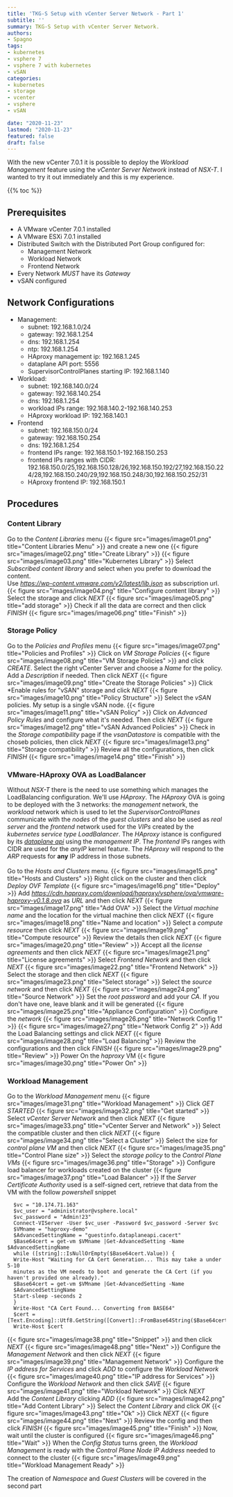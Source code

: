 ```yaml
---
title: 'TKG-S Setup with vCenter Server Network - Part 1'
subtitle: ''
summary: TKG-S Setup with vCenter Server Network.
authors:
- Spagno
tags:
- kubernetes
- vsphere 7
- vsphere 7 with kubernetes
- vSAN
categories:
- kubernetes
- storage
- vcenter
- vsphere
- vSAN

date: "2020-11-23"
lastmod: "2020-11-23"
featured: false
draft: false
---
```


With the new vCenter 7.0.1 it is possible to deploy the *Workload Management* feature using the *vCenter Server Network* instead of *NSX-T*. I wanted to try it out immediately and this is my experience.

{{% toc %}}

## Prerequisites

* A VMware vCenter 7.0.1 installed
* A VMware ESXi 7.0.1 installed
* Distributed Switch with the Distributed Port Group configured for:
  * Management Network
  * Workload Network
  * Frontend Network
* Every Network *MUST* have its *Gateway*
* vSAN configured

## Network Configurations

* Management: 
  * subnet: 192.168.1.0/24
  * gateway: 192.168.1.254
  * dns: 192.168.1.254
  * ntp: 192.168.1.254
  * HAproxy management ip: 192.168.1.245
  * dataplane API port: 5556
  * SupervisorControlPlanes starting IP: 192.168.1.140
* Workload:
  * subnet: 192.168.140.0/24
  * gateway: 192.168.140.254
  * dns: 192.168.1.254
  * workload IPs range: 192.168.140.2-192.168.140.253
  * HAproxy workload IP: 192.168.140.1
* Frontend
  * subnet: 192.168.150.0/24
  * gateway: 192.168.150.254
  * dns: 192.168.1.254
  * frontend IPs range: 192.168.150.1-192.168.150.253
  * frontend IPs ranges with CIDR: 192.168.150.0/25,192.168.150.128/26,192.168.150.192/27,192.168.150.224/28,192.168.150.240/29,192.168.150.248/30,192.168.150.252/31
  * HAproxy frontend IP: 192.168.150.1

## Procedures
### Content Library
Go to the *Content Libraries* menu
{{< figure src="images/image01.png" title="Content Libraries Menu" >}}
and create a new one
{{< figure src="images/image02.png" title="Create Library" >}}
{{< figure src="images/image03.png" title="Kubernetes Library" >}}
Select *Subscribed content library* and select when you prefer to download the content.<br>Use *https://wp-content.vmware.com/v2/latest/lib.json* as subscription url.
{{< figure src="images/image04.png" title="Configure content library" >}}
Select the storage and click *NEXT*
{{< figure src="images/image05.png" title="add storage" >}}
Check if all the data are correct and then click *FINISH*
{{< figure src="images/image06.png" title="Finish" >}}

### Storage Policy
Go to the *Policies and Profiles* menu
{{< figure src="images/image07.png" title="Policies and Profiles" >}}
Click on *VM Storage Policies*
{{< figure src="images/image08.png" title="VM Storage Policies" >}}
and click *CREATE*. Select the right vCenter Server and choose a *Name* for the policy. Add a *Description* if needed. Then click *NEXT*
{{< figure src="images/image09.png" title="Create the Storage Policies" >}}
Click *Enable rules for "vSAN" storage and click *NEXT*
{{< figure src="images/image10.png" title="Policy Structure" >}}
Select the *vSAN* policies. My setup is a single vSAN node.
{{< figure src="images/image11.png" title="vSAN Policy" >}}
Click on *Advanced Policy Rules* and configure what it's needed. Then click *NEXT*
{{< figure src="images/image12.png" title="vSAN Advanced Policies" >}}
Check in the *Storage compatibility* page if the *vsanDatastore* is compatible with the choseb policies, then click *NEXT*
{{< figure src="images/image13.png" title="Storage compatibility" >}}
Review all the configurations, then click *FINISH*
{{< figure src="images/image14.png" title="Finish" >}}

### VMware-HAproxy OVA as LoadBalancer
Without *NSX-T* there is the need to use something which manages the LoadBalancing configuration. We'll use *HAproxy*. The *HAproxy* OVA is going to be deployed with the 3 networks: the *management* network, the *workload* network which is used to let the *SupervisorControlPlanes* communicate with the *nodes* of the *guest clusters* and also be used as *real server* and the *frontend* network used for the *VIPs* created by the *kubernetes service type LoadBalancer*. The *HAproxy* istance is configured by its [*dataplane api*](https://www.haproxy.com/documentation/dataplaneapi/latest/) using the *management IP*. The *frontend* IPs ranges with CIDR are used for the *anyIP* kernel feature. The *HAproxy* will respond to the *ARP* requests for **any** IP address in those subnets.<br><br>Go to the *Hosts and Clusters* menu.
{{< figure src="images/image15.png" title="Hosts and Clusters" >}}
Right click on the cluster and then click *Deploy OVF Template*
{{< figure src="images/image16.png" title="Deploy" >}}
Add *https://cdn.haproxy.com/download/haproxy/vsphere/ova/vmware-haproxy-v0.1.8.ova* as *URL* and then click *NEXT*
{{< figure src="images/image17.png" title="Add OVA" >}}
Select the *Virtual machine name* and the location for the virtual machine then click *NEXT*
{{< figure src="images/image18.png" title="Name and location" >}}
Select a *compute resource* then click *NEXT*
{{< figure src="images/image19.png" title="Compute resource" >}}
Review the details then click *NEXT*
{{< figure src="images/image20.png" title="Review" >}}
Accept all the *license agreements* and then click *NEXT*
{{< figure src="images/image21.png" title="License agreements" >}}
Select *Frontend Network* and then click *NEXT*
{{< figure src="images/image22.png" title="Frontend Network" >}}
Select the storage and then click *NEXT*
{{< figure src="images/image23.png" title="Select storage" >}}
Select the *source network* and then click *NEXT*
{{< figure src="images/image24.png" title="Source Network" >}}
Set the *root password* and add your *CA*. If you don't have one, leave blank and it will be generated
{{< figure src="images/image25.png" title="Appliance Configuration" >}}
Configure the *network*
{{< figure src="images/image26.png" title="Network Config 1" >}}
{{< figure src="images/image27.png" title="Network Config 2" >}}
Add the Load Balancing settings and click *NEXT*
{{< figure src="images/image28.png" title="Load Balancing" >}}
Review the configurations and then click *FINISH*
{{< figure src="images/image29.png" title="Review" >}}
Power On the *haproxy* VM
{{< figure src="images/image30.png" title="Power On" >}}

### Workload Management
Go to the *Workload Management* menu
{{< figure src="images/image31.png" title="Workload Management" >}}
Click *GET STARTED*
{{< figure src="images/image32.png" title="Get started" >}}
Select *vCenter Server Network* and then click *NEXT*
{{< figure src="images/image33.png" title="vCenter Server and Network" >}}
Select the compatible cluster and then click *NEXT*
{{< figure src="images/image34.png" title="Select a Cluster" >}}
Select the size for *control plane VM* and then click *NEXT*
{{< figure src="images/image35.png" title="Control Plane size" >}}
Select the *storage policy* to the *Control Plane VMs*
{{< figure src="images/image36.png" title="Storage" >}}
Configure load balancer for workloads created on the cluster
{{< figure src="images/image37.png" title="Load Balancer" >}}
If the *Server Certificate Authority* used is a self-signed cert, retrieve that data from the VM with the follow *powershell* snippet
```
  $vc = "10.174.71.163"
  $vc_user = "administrator@vsphere.local"
  $vc_password = "Admin!23"
  Connect-VIServer -User $vc_user -Password $vc_password -Server $vc
  $VMname = "haproxy-demo"
  $AdvancedSettingName = "guestinfo.dataplaneapi.cacert"
  $Base64cert = get-vm $VMname |Get-AdvancedSetting -Name $AdvancedSettingName
  while ([string]::IsNullOrEmpty($Base64cert.Value)) {
  Write-Host "Waiting for CA Cert Generation... This may take a under 5-10
  minutes as the VM needs to boot and generate the CA Cert (if you haven't provided one already)."
  $Base64cert = get-vm $VMname |Get-AdvancedSetting -Name
  $AdvancedSettingName
  Start-sleep -seconds 2
  }
  Write-Host "CA Cert Found... Converting from BASE64"
  $cert = [Text.Encoding]::Utf8.GetString([Convert]::FromBase64String($Base64cert.Value))
  Write-Host $cert
```
{{< figure src="images/image38.png" title="Snippet" >}}
and then click *NEXT*
{{< figure src="images/image48.png" title="Next" >}}
Configure the *Management Network* and then click *NEXT*
{{< figure src="images/image39.png" title="Management Network" >}}
Configure the *IP address for Services* and click *ADD* to configure the *Workload Network* 
{{< figure src="images/image40.png" title="IP address for Services" >}}
Configure the *Workload Network* and then click *SAVE*
{{< figure src="images/image41.png" title="Workload Network" >}}
Click *NEXT*<br>Add the *Content Library* clicking *ADD*
{{< figure src="images/image42.png" title="Add Content Library" >}}
Select the *Content Library* and click *OK*
{{< figure src="images/image43.png" title="Ok" >}}
Click *NEXT*
{{< figure src="images/image44.png" title="Next" >}}
Review the config and then click *FINISH*
{{< figure src="images/image45.png" title="Finish" >}}
Now, wait until the cluster is configured
{{< figure src="images/image46.png" title="Wait" >}}
When the *Config Status* turns green, the *Workload Management* is ready with the *Control Plane Node IP Address* needed to connect to the cluster
{{< figure src="images/image49.png" title="Workload Management Ready" >}}

The creation of *Namespace* and *Guest Clusters* will be covered in the second part
